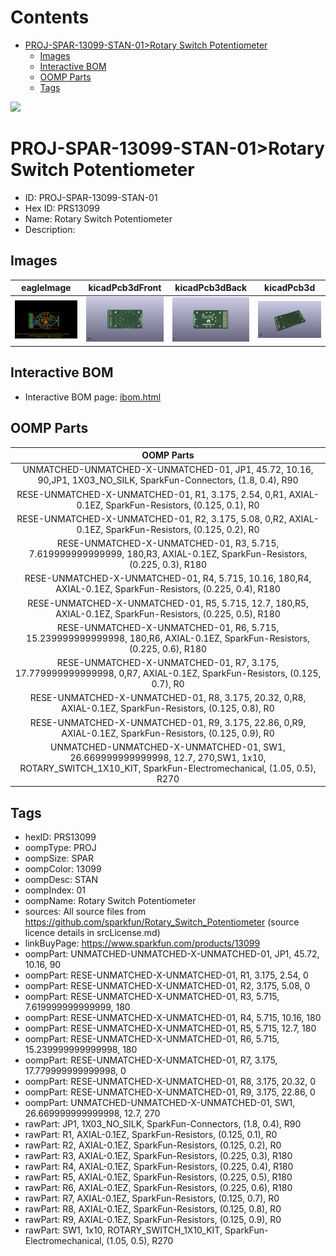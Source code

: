 



Contents
========

* [PROJ-SPAR-13099-STAN-01>Rotary Switch Potentiometer](#proj-spar-13099-stan-01rotary-switch-potentiometer)
	* [Images](#images)
	* [Interactive BOM](#interactive-bom)
	* [OOMP Parts](#oomp-parts)
	* [Tags](#tags)
  
![][im]
# PROJ-SPAR-13099-STAN-01>Rotary Switch Potentiometer

- ID: PROJ-SPAR-13099-STAN-01
- Hex ID: PRS13099
- Name: Rotary Switch Potentiometer
- Description: 

## Images
  
  

|eagleImage|kicadPcb3dFront|kicadPcb3dBack|kicadPcb3d|
| :---: | :---: | :---: | :---: |
|[![eagleImage](eagleImage_140.png)](eagleImage_600.png)|[![kicadPcb3dFront](kicadPcb3dFront_140.png)](kicadPcb3dFront_600.png)|[![kicadPcb3dBack](kicadPcb3dBack_140.png)](kicadPcb3dBack_600.png)|[![kicadPcb3d](kicadPcb3d_140.png)](kicadPcb3d_600.png)|

## Interactive BOM

- Interactive BOM page: [ibom.html](kicad/bom/ibom.html)

## OOMP Parts
  

|OOMP Parts|
| :---: |
|UNMATCHED-UNMATCHED-X-UNMATCHED-01, JP1, 45.72, 10.16, 90,JP1, 1X03_NO_SILK, SparkFun-Connectors, (1.8, 0.4), R90|
|RESE-UNMATCHED-X-UNMATCHED-01, R1, 3.175, 2.54, 0,R1, AXIAL-0.1EZ, SparkFun-Resistors, (0.125, 0.1), R0|
|RESE-UNMATCHED-X-UNMATCHED-01, R2, 3.175, 5.08, 0,R2, AXIAL-0.1EZ, SparkFun-Resistors, (0.125, 0.2), R0|
|RESE-UNMATCHED-X-UNMATCHED-01, R3, 5.715, 7.619999999999999, 180,R3, AXIAL-0.1EZ, SparkFun-Resistors, (0.225, 0.3), R180|
|RESE-UNMATCHED-X-UNMATCHED-01, R4, 5.715, 10.16, 180,R4, AXIAL-0.1EZ, SparkFun-Resistors, (0.225, 0.4), R180|
|RESE-UNMATCHED-X-UNMATCHED-01, R5, 5.715, 12.7, 180,R5, AXIAL-0.1EZ, SparkFun-Resistors, (0.225, 0.5), R180|
|RESE-UNMATCHED-X-UNMATCHED-01, R6, 5.715, 15.239999999999998, 180,R6, AXIAL-0.1EZ, SparkFun-Resistors, (0.225, 0.6), R180|
|RESE-UNMATCHED-X-UNMATCHED-01, R7, 3.175, 17.779999999999998, 0,R7, AXIAL-0.1EZ, SparkFun-Resistors, (0.125, 0.7), R0|
|RESE-UNMATCHED-X-UNMATCHED-01, R8, 3.175, 20.32, 0,R8, AXIAL-0.1EZ, SparkFun-Resistors, (0.125, 0.8), R0|
|RESE-UNMATCHED-X-UNMATCHED-01, R9, 3.175, 22.86, 0,R9, AXIAL-0.1EZ, SparkFun-Resistors, (0.125, 0.9), R0|
|UNMATCHED-UNMATCHED-X-UNMATCHED-01, SW1, 26.669999999999998, 12.7, 270,SW1, 1x10, ROTARY_SWITCH_1X10_KIT, SparkFun-Electromechanical, (1.05, 0.5), R270|

## Tags

- hexID: PRS13099
- oompType: PROJ
- oompSize: SPAR
- oompColor: 13099
- oompDesc: STAN
- oompIndex: 01
- oompName: Rotary Switch Potentiometer
- sources: All source files from https://github.com/sparkfun/Rotary_Switch_Potentiometer (source licence details in srcLicense.md)
- linkBuyPage: https://www.sparkfun.com/products/13099
- oompPart: UNMATCHED-UNMATCHED-X-UNMATCHED-01, JP1, 45.72, 10.16, 90
- oompPart: RESE-UNMATCHED-X-UNMATCHED-01, R1, 3.175, 2.54, 0
- oompPart: RESE-UNMATCHED-X-UNMATCHED-01, R2, 3.175, 5.08, 0
- oompPart: RESE-UNMATCHED-X-UNMATCHED-01, R3, 5.715, 7.619999999999999, 180
- oompPart: RESE-UNMATCHED-X-UNMATCHED-01, R4, 5.715, 10.16, 180
- oompPart: RESE-UNMATCHED-X-UNMATCHED-01, R5, 5.715, 12.7, 180
- oompPart: RESE-UNMATCHED-X-UNMATCHED-01, R6, 5.715, 15.239999999999998, 180
- oompPart: RESE-UNMATCHED-X-UNMATCHED-01, R7, 3.175, 17.779999999999998, 0
- oompPart: RESE-UNMATCHED-X-UNMATCHED-01, R8, 3.175, 20.32, 0
- oompPart: RESE-UNMATCHED-X-UNMATCHED-01, R9, 3.175, 22.86, 0
- oompPart: UNMATCHED-UNMATCHED-X-UNMATCHED-01, SW1, 26.669999999999998, 12.7, 270
- rawPart: JP1, 1X03_NO_SILK, SparkFun-Connectors, (1.8, 0.4), R90
- rawPart: R1, AXIAL-0.1EZ, SparkFun-Resistors, (0.125, 0.1), R0
- rawPart: R2, AXIAL-0.1EZ, SparkFun-Resistors, (0.125, 0.2), R0
- rawPart: R3, AXIAL-0.1EZ, SparkFun-Resistors, (0.225, 0.3), R180
- rawPart: R4, AXIAL-0.1EZ, SparkFun-Resistors, (0.225, 0.4), R180
- rawPart: R5, AXIAL-0.1EZ, SparkFun-Resistors, (0.225, 0.5), R180
- rawPart: R6, AXIAL-0.1EZ, SparkFun-Resistors, (0.225, 0.6), R180
- rawPart: R7, AXIAL-0.1EZ, SparkFun-Resistors, (0.125, 0.7), R0
- rawPart: R8, AXIAL-0.1EZ, SparkFun-Resistors, (0.125, 0.8), R0
- rawPart: R9, AXIAL-0.1EZ, SparkFun-Resistors, (0.125, 0.9), R0
- rawPart: SW1, 1x10, ROTARY_SWITCH_1X10_KIT, SparkFun-Electromechanical, (1.05, 0.5), R270



[im]: kicadPcb3d_450.png
